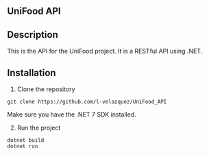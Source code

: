 UniFood API
---

## Description
This is the API for the UniFood project. It is a RESTful API using .NET.

## Installation

1. Clone the repository
```
git clone https://github.com/l-velazquez/UniFood_API
```

Make sure you have the .NET 7 SDK installed.

2. Run the project
```
dotnet build
dotnet run
```
